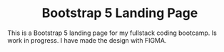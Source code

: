 <h1 align="center">Bootstrap 5 Landing Page</h1>
<p>This is a Bootstrap 5 landing page for my fullstack coding bootcamp. Is work in progress. I have made the design with FIGMA.</p>